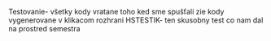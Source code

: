 Testovanie- všetky kody vratane toho ked sme spušťali zie kody vygenerovane v klikacom rozhrani
HSTESTIK- ten skusobny test co nam dal na prostred semestra
